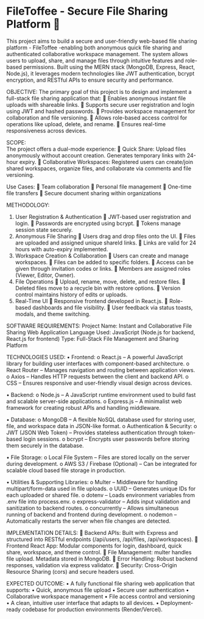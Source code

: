 # FileToffee - Secure File Sharing Platform 🚀
  This project aims to build a secure and user-friendly web-based file sharing platform - FileToffee -enabling both anonymous quick file sharing and authenticated collaborative workspace management. The system allows users to upload, share, and manage files through intuitive features and role-based permissions. Built using the MERN stack (MongoDB, Express, React, Node.js), it leverages modern technologies like JWT authentication, bcrypt encryption, and RESTful APIs to ensure security and performance. 

OBJECTIVE: 
The primary goal of this project is to design and implement a full-stack file sharing application that: 
   Enables anonymous instant file uploads with shareable links. 
   Supports secure user registration and login using JWT and hashed passwords. 
   Provides workspace management for collaboration and file versioning. 
   Allows role-based access control for operations like upload, delete, and rename. 
   Ensures real-time responsiveness across devices. 

SCOPE:  
The project offers a dual-mode experience: 
   Quick Share: Upload files anonymously without account creation. Generates temporary links with 24-hour expiry. 
   Collaborative Workspaces: Registered users can create/join shared workspaces, organize files, and collaborate via comments and file versioning. 

Use Cases: 
   Team collaboration 
   Personal file management 
   One-time file transfers 
   Secure document sharing within organizations  
 
METHODOLOGY: 
1. User Registration & Authentication 
    JWT-based user registration and login. 
   Passwords are encrypted using bcrypt. 
   Tokens manage session state securely. 
2. Anonymous File Sharing 
   Users drag and drop files onto the UI. 
   Files are uploaded and assigned unique shareId links. 
   Links are valid for 24 hours with auto-expiry implemented. 
3. Workspace Creation & Collaboration 
   Users can create and manage workspaces. 
   Files can be added to specific folders. 
   Access can be given through invitation codes or links. 
   Members are assigned roles (Viewer, Editor, Owner). 
4. File Operations 
   Upload, rename, move, delete, and restore files. 
   Deleted files move to a recycle bin with restore options. 
   Version control maintains history of edits or uploads. 
5. Real-Time UI 
   Responsive frontend developed in React.js. 
   Role-based dashboards and file visibility. 
   User feedback via status toasts, modals, and theme switching. 
 
SOFTWARE REQUIREMENTS: 
  Project Name: Instant and Collaborative File Sharing Web Application 
  Language Used: JavaScript (Node.js for backend, React.js for frontend) 
  Type: Full-Stack File Management and Sharing Platform 

TECHNOLOGIES USED: 
• Frontend: 
  o React.js – A powerful JavaScript library for building user interfaces with component-based architecture. 
  o React Router – Manages navigation and routing between application views. 
  o Axios – Handles HTTP requests between the client and backend API. 
  o CSS – Ensures responsive and user-friendly visual design across devices. 
  
• Backend: 
  o Node.js – A JavaScript runtime environment used to build fast and scalable server-side applications. 
  o Express.js – A minimalist web framework for creating robust APIs and handling middleware. 
  
• Database: 
  o MongoDB – A flexible NoSQL database used for storing user, file, and workspace data in JSON-like format. 
  o Authentication & Security: 
  o JWT (JSON Web Token) – Provides stateless authentication through token-based login sessions. 
  o bcrypt – Encrypts user passwords before storing them securely in the database. 
  
• File Storage: 
  o Local File System – Files are stored locally on the server during development. 
  o AWS S3 / Firebase (Optional) – Can be integrated for scalable cloud based file storage in production. 
  
• Utilities & Supporting Libraries: 
  o Multer – Middleware for handling multipart/form-data used in file uploads. 
  o UUID – Generates unique IDs for each uploaded or shared file. 
  o dotenv – Loads environment variables from .env file into process.env. 
  o express-validator – Adds input validation and sanitization to backend routes. 
  o concurrently – Allows simultaneous running of backend and frontend during development. 
  o nodemon – Automatically restarts the server when file changes are detected. 
  
IMPLEMENTATION DETAILS: 
   Backend APIs: Built with Express and structured into RESTful endpoints (/api/users, /api/files, /api/workspaces). 
   Frontend React App: Modular components for login, dashboard, quick share, workspace, and theme control. 
   File Management: multer handles file upload. Metadata stored in MongoDB. 
   Error Handling: Robust backend responses, validation via express validator. 
   Security: Cross-Origin Resource Sharing (cors) and secure headers used.
  
EXPECTED OUTCOME: 
• A fully functional file sharing web application that supports: 
• Quick, anonymous file upload 
• Secure user authentication 
• Collaborative workspace management 
• File access control and versioning 
• A clean, intuitive user interface that adapts to all devices. 
• Deployment-ready codebase for production environments (Render/Vercel). 
